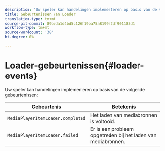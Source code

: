 ```yaml
---
description: 'Uw speler kan handelingen implementeren op basis van de volgende gebeurtenissen '
title: Gebeurtenissen van Loader
translation-type: tm+mt
source-git-commit: 89bdda1d4bd5c126f19ba75a819942df901183d1
workflow-type: tm+mt
source-wordcount: '38'
ht-degree: 0%

---
```



# Loader-gebeurtenissen{#loader-events}

Uw speler kan handelingen implementeren op basis van de volgende gebeurtenissen:

| Gebeurtenis | Betekenis |
|---|---|
| `MediaPlayerItemLoader.completed` | Het laden van mediabronnen is voltooid. |
| `MediaPlayerItemLoader.failed` | Er is een probleem opgetreden bij het laden van mediabronnen. |

